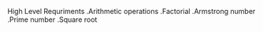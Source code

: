 High Level Requriments
.Arithmetic operations
.Factorial
.Armstrong number
.Prime number
.Square root
